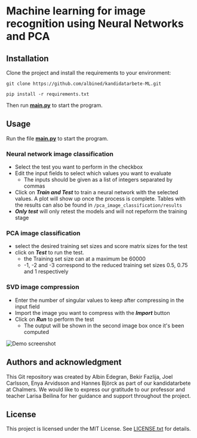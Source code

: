 # Machine learning for image recognition using Neural Networks and PCA

## Installation
Clone the project and install the requirements to your environment:

`git clone https://github.com/albined/kandidatarbete-ML.git`

`pip install -r requirements.txt`

Then run **[main.py](main.py)** to start the program.

## Usage

Run the file **[main.py](main.py)** to start the program. 

### Neural network image classification
- Select the test you want to perform in the checkbox
- Edit the input fields to select which values you want to evaluate
  - The inputs should be given as a list of integers separated by commas
- Click on _**Train and Test**_ to train a neural network with the selected values. A plot will show up once the process is 
complete. Tables with the results can also be found in `/pca_image_classification/results`
- _**Only test**_ will only retest the models and will not repeform the training stage

### PCA image classification
- select the desired training set sizes and score matrix sizes for the test
- click on _**Test**_ to run the test. 
  - the Training set size can at a maximum be 60000
  - -1, -2 and -3 correspond to the reduced training set sizes 0.5, 0.75 and 1 respectively

### SVD image compression
- Enter the number of singular values to keep after compressing in the input field
- Import the image you want to compress with the _**Import**_ button
- Click on _**Run**_ to perform the test
  - The output will be shown in the second image box once it's been computed


![Demo screenshot](övrigt/demo.png)


## Authors and acknowledgment
This Git repository was created by Albin Edegran, Bekir Fazlija, Joel Carlsson,
Enya Arvidsson and Hannes Björck as part of our kandidatarbete at Chalmers.
We would like to express our gratitude 
to our professor and teacher Larisa Beilina for her guidance and support
throughout the project. 

## License
This project is licensed under the MIT License. See [LICENSE.txt](LICENSE.txt) for details. 
